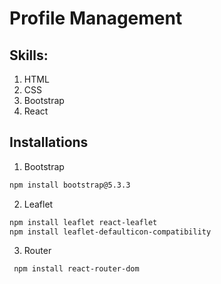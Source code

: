 # Profile Management

## Skills:
  1. HTML
  2. CSS
  3. Bootstrap
  4. React

## Installations
1. Bootstrap
 ```bash
 npm install bootstrap@5.3.3  
```
2. Leaflet
 ```bash
 npm install leaflet react-leaflet
 npm install leaflet-defaulticon-compatibility       
```
3. Router
```bash
 npm install react-router-dom       
```
